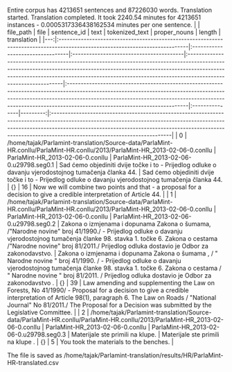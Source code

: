 Entire corpus has 4213651 sentences and 87226030 words.
Translation started.
Translation completed. It took 2240.54 minutes for 4213651 instances - 0.0005317336438162534 minutes per one sentence.
|    | file_path                                                                                                                   | file                             | sentence_id                             | text                                                                                                                                                                                                                                                                       | tokenized_text                                                                                                                                                                                                                                                                       | proper_nouns   |   length | translation                                                                                                                                                                                                                                                                          |
|---:|:----------------------------------------------------------------------------------------------------------------------------|:---------------------------------|:----------------------------------------|:---------------------------------------------------------------------------------------------------------------------------------------------------------------------------------------------------------------------------------------------------------------------------|:-------------------------------------------------------------------------------------------------------------------------------------------------------------------------------------------------------------------------------------------------------------------------------------|:---------------|---------:|:-------------------------------------------------------------------------------------------------------------------------------------------------------------------------------------------------------------------------------------------------------------------------------------|
|  0 | /home/tajak/Parlamint-translation/Source-data/ParlaMint-HR.conllu/ParlaMint-HR.conllu/2013/ParlaMint-HR_2013-02-06-0.conllu | ParlaMint-HR_2013-02-06-0.conllu | ParlaMint-HR_2013-02-06-0.u29798.seg0.1 | Sad ćemo objediniti dvije točke i to - Prijedlog odluke o davanju vjerodostojnog tumačenja članka 44.                                                                                                                                                                      | Sad ćemo objediniti dvije točke i to - Prijedlog odluke o davanju vjerodostojnog tumačenja članka 44.                                                                                                                                                                                | {}             |       16 | Now we will combine two points and that - a proposal for a decision to give a credible interpretation of Article 44.                                                                                                                                                                 |
|  1 | /home/tajak/Parlamint-translation/Source-data/ParlaMint-HR.conllu/ParlaMint-HR.conllu/2013/ParlaMint-HR_2013-02-06-0.conllu | ParlaMint-HR_2013-02-06-0.conllu | ParlaMint-HR_2013-02-06-0.u29798.seg0.2 | Zakona o izmjenama i dopunama Zakona o šumama, /"Narodne novine" broj 41/1990./ - Prijedlog odluke o davanju vjerodostojnog tumačenja članke 98. stavka 1. točke 6. Zakona o cestama /"Narodne novine" broj 81/2011./ Prijedlog odluka dostavio je Odbor za zakonodavstvo. | Zakona o izmjenama i dopunama Zakona o šumama , / " Narodne novine " broj 41/1990. / - Prijedlog odluke o davanju vjerodostojnog tumačenja članke 98. stavka 1. točke 6. Zakona o cestama / " Narodne novine " broj 81/2011. / Prijedlog odluka dostavio je Odbor za zakonodavstvo . | {}             |       39 | Law amending and supplementing the Law on Forests, No 41/1990/ - Proposal for a decision to give a credible interpretation of Article 98(1), paragraph 6. The Law on Roads / "National Journal" No 81/2011./ The Proposal for a Decision was submitted by the Legislative Committee. |
|  2 | /home/tajak/Parlamint-translation/Source-data/ParlaMint-HR.conllu/ParlaMint-HR.conllu/2013/ParlaMint-HR_2013-02-06-0.conllu | ParlaMint-HR_2013-02-06-0.conllu | ParlaMint-HR_2013-02-06-0.u29798.seg0.3 | Materijale ste primili na klupe.                                                                                                                                                                                                                                           | Materijale ste primili na klupe .                                                                                                                                                                                                                                                    | {}             |        5 | You took the materials to the benches.                                                                                                                                                                                                                                               |




The file is saved as /home/tajak/Parlamint-translation/results/HR/ParlaMint-HR-translated.csv
